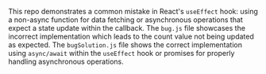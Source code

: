 This repo demonstrates a common mistake in React's `useEffect` hook: using a non-async function for data fetching or asynchronous operations that expect a state update within the callback. The `bug.js` file showcases the incorrect implementation which leads to the count value not being updated as expected. The `bugSolution.js` file shows the correct implementation using `async/await` within the `useEffect` hook or promises for properly handling asynchronous operations.